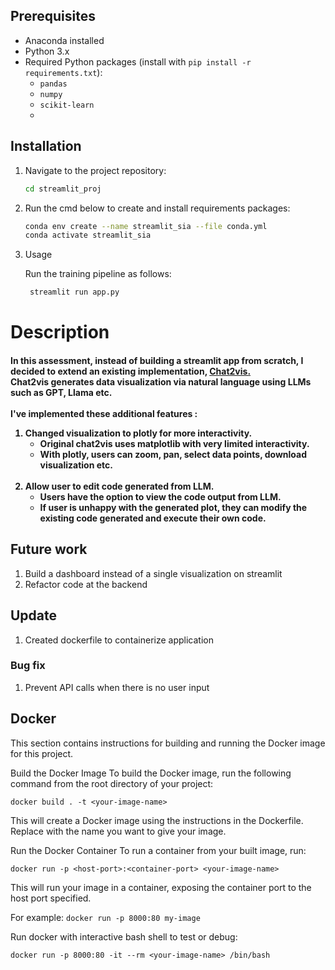 ## Prerequisites

- Anaconda installed
- Python 3.x
- Required Python packages (install with `pip install -r requirements.txt`):
  - `pandas`
  - `numpy`
  - `scikit-learn`
  -

## Installation

1. Navigate to the project repository:

   ```bash
   cd streamlit_proj
   ```

2. Run the cmd below to create and install requirements packages:

   ```bash
   conda env create --name streamlit_sia --file conda.yml
   conda activate streamlit_sia
   ```

3. Usage

   Run the training pipeline as follows:

   ```bash
    streamlit run app.py
   ```

# Description

<h4 >
      In this assessment, instead of building a streamlit app from scratch, I decided to extend an existing implementation, <a href= 'https://blog.streamlit.io/chat2vis-ai-driven-visualisations-with-streamlit-and-natural-language/' > Chat2vis.</a><br>
      Chat2vis generates data visualization via natural language using LLMs such as GPT, Llama etc.
      <br><br> I've implemented these additional features :<br>
         <ol>
            <li>Changed visualization to plotly for more interactivity.
               <ul>
                     <li>Original chat2vis uses matplotlib with very limited interactivity.</li>
                     <li>With plotly, users can zoom, pan, select data points, download visualization etc.</li>
               </ul>
            </li>
            <br><li>
               Allow user to edit code generated from LLM.
               <ul>
                     <li>Users have the option to view the code output from LLM.</li>
                     <li>If user is unhappy with the generated plot, they can modify the existing code generated and execute their own code.</li>
               </ul>
            </li>
         </ol> 
</h4>

## Future work

1. Build a dashboard instead of a single visualization on streamlit
2. Refactor code at the backend

## Update

1. Created dockerfile to containerize application

### Bug fix

1. Prevent API calls when there is no user input

## Docker
This section contains instructions for building and running the Docker image for this project.

Build the Docker Image
To build the Docker image, run the following command from the root directory of your project:

`docker build . -t <your-image-name>`


This will create a Docker image using the instructions in the Dockerfile. Replace 
<your-image-name>
 with the name you want to give your image.

Run the Docker Container
To run a container from your built image, run:

`docker run -p <host-port>:<container-port> <your-image-name>`

This will run your image in a container, exposing the container port to the host port specified.

For example:
`docker run -p 8000:80 my-image`


Run docker with interactive bash shell to test or debug: 


`docker run -p 8000:80 -it --rm <your-image-name> /bin/bash
`


